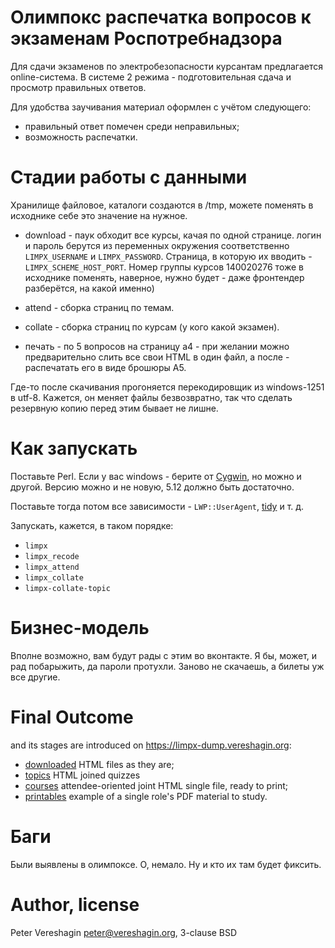 # Олимпокс распечатка вопросов к экзаменам Роспотребнадзора

Для сдачи экзаменов по электробезопасности курсантам предлагается
online-система. В системе 2 режима - подготовительная сдача и просмотр
правильных ответов. 

Для удобства заучивания материал оформлен с учётом следующего:

- правильный ответ помечен среди неправильных;
- возможность распечатки.

# Стадии работы с данными

Хранилище файловое, каталоги создаются в /tmp, можете поменять в
исходнике себе это значение на нужное.

- download - паук обходит все курсы, качая по одной странице. логин и
  пароль берутся из переменных окружения соответственно `LIMPX_USERNAME`
  и `LIMPX_PASSWORD`. Страница, в которую их вводить -
  `LIMPX_SCHEME_HOST_PORT`. Номер группы курсов 140020276 тоже в
  исходнике поменять, наверное, нужно будет - даже фронтендер
  разберётся, на какой именно)

- attend - сборка страниц по темам.

- collate - сборка страниц по курсам (у кого какой экзамен).

- печать - по 5 вопросов на страницу a4 - при желании можно
  предварительно слить все свои HTML в один файл, а после - распечатать
  его в виде брошюры A5.

Где-то после скачивания прогоняется перекодировщик из windows-1251 в
utf-8. Кажется, он меняет файлы безвозвратно, так что сделать резервную
копию перед этим бывает не лишне.

# Как запускать

Поставьте Perl. Если у вас windows - берите от
[Cygwin](https://cygwin.com), но можно и другой. Версию можно и не
новую, 5.12 должно быть достаточно.

Поставьте тогда потом все зависимости - `LWP::UserAgent`,
[tidy](http://tidy.sf.net) и т. д.

Запускать, кажется, в таком порядке:

- `limpx`
- `limpx_recode`
- `limpx_attend`
- `limpx_collate` 
- `limpx-collate-topic`

# Бизнес-модель

Вполне возможно, вам будут рады с этим во вконтакте. Я бы, может, и рад побарыжить, да пароли протухли. Заново не скачаешь, а билеты уж все другие.

# Final Outcome

and its stages are introduced on <https://limpx-dump.vereshagin.org>:

- [downloaded](https://limpx-dump.vereshagin.org/courses-downloaded/) HTML files as they are;
- [topics](https://limpx-dump.vereshagin.org/courses-collate/) HTML joined quizzes
- [courses](https://limpx-dump.vereshagin.org/courses-attend/)
  attendee-oriented joint HTML single file, ready to print;
- [printables](https://limpx-dump.vereshagin.org/courses-pdf/eb-1254.2_-_podgotovka-i-proverka-znanij-rukovoditelej-specialistov-elektrotexnicheskogo-i-elektrotexnologicheskogo-personala-organizacij-osuwestvlyayuwix-ekspluataciyu-elektroustanovok-potrebitelej-ii-gruppa-po-elektrobezopasnosti-do-1000-v/) example of a single role's PDF material to study.

# Баги

Были выявлены в олимпоксе. О, немало. Ну и кто их там будет фиксить.

# Author, license

Peter Vereshagin <peter@vereshagin.org>, 3-clause BSD
